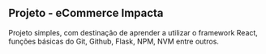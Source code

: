 ## Projeto - eCommerce Impacta

Projeto simples, com destinação de aprender a utilizar o framework React, funções básicas do Git, Github, Flask, NPM, NVM entre outros.